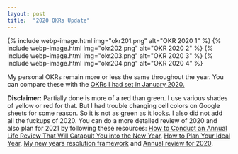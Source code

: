 ```yaml
---
layout: post
title:  "2020 OKRs Update"
---
```


{% include webp-image.html img="okr201.png" alt="OKR 2020 1" %}
{% include webp-image.html img="okr202.png" alt="OKR 2020 2" %}
{% include webp-image.html img="okr203.png" alt="OKR 2020 3" %}
{% include webp-image.html img="okr204.png" alt="OKR 2020 4" %}

My personal OKRs remain more or less the same throughout the year. You can compare these with the [OKRs I had set in January 2020.](https://manassaloi.com/2020/01/15/personal-OKRs-2020.html)

**Disclaimer:** Partially done is more of a red than green. I use various shades of yellow or red for that. But I had trouble changing cell colors on Google sheets for some reason. So it is not as green as it looks. I also did not add all the fuckups of 2020. You can do a more detailed review of 2020 and also plan for 2021 by following these resources: [How to Conduct an Annual Life Review That Will Catapult You into the New Year](https://schlaf.medium.com/how-to-conduct-an-annual-life-review-that-will-catapult-you-into-the-new-year-d5aaffebac1f), [How to Plan Your Ideal Year](https://medium.com/personal-growth/how-to-plan-your-ideal-year-2d12ff073467), [My new years resolution framework](https://www.shaanpuri.com/posts/my-new-years-resolution-framework) and [Annual review for 2020](https://www.youtube.com/watch?app=desktop&v=ERGbgvvCJ8o&feature=youtu.be).
